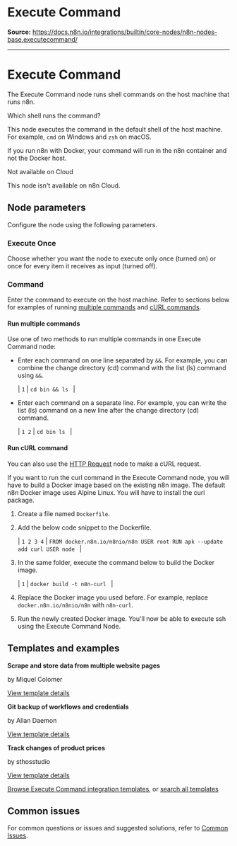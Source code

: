 # Execute Command

**Source:** https://docs.n8n.io/integrations/builtin/core-nodes/n8n-nodes-base.executecommand/

---

# Execute Command

The Execute Command node runs shell commands on the host machine that runs n8n.

Which shell runs the command?

This node executes the command in the default shell of the host machine. For example, `cmd` on Windows and `zsh` on macOS.

If you run n8n with Docker, your command will run in the n8n container and not the Docker host.

Not available on Cloud

This node isn't available on n8n Cloud.

## Node parameters

Configure the node using the following parameters.

### Execute Once

Choose whether you want the node to execute only once (turned on) or once for every item it receives as input (turned off).

### Command

Enter the command to execute on the host machine. Refer to sections below for examples of running [multiple commands](#run-multiple-commands) and [cURL commands](#run-curl-command).

#### Run multiple commands

Use one of two methods to run multiple commands in one Execute Command node:

- Enter each command on one line separated by `&&`. For example, you can combine the change directory (cd) command with the list (ls) command using `&&`.

  | ``` 1 ``` | ``` cd bin && ls  ``` |
- Enter each command on a separate line. For example, you can write the list (ls) command on a new line after the change directory (cd) command.

  | ``` 1 2 ``` | ``` cd bin ls  ``` |

#### Run cURL command

You can also use the [HTTP Request](../n8n-nodes-base.httprequest/) node to make a cURL request.

If you want to run the curl command in the Execute Command node, you will have to build a Docker image based on the existing n8n image. The default n8n Docker image uses Alpine Linux. You will have to install the curl package.

1. Create a file named `Dockerfile`.
2. Add the below code snippet to the Dockerfile.

   | ``` 1 2 3 4 ``` | ``` FROM docker.n8n.io/n8nio/n8n USER root RUN apk --update add curl USER node  ``` |
3. In the same folder, execute the command below to build the Docker image.

   | ``` 1 ``` | ``` docker build -t n8n-curl  ``` |
4. Replace the Docker image you used before. For example, replace `docker.n8n.io/n8nio/n8n` with `n8n-curl`.
5. Run the newly created Docker image. You'll now be able to execute ssh using the Execute Command Node.

## Templates and examples

**Scrape and store data from multiple website pages**

by Miquel Colomer

[View template details](https://n8n.io/workflows/1073-scrape-and-store-data-from-multiple-website-pages/)

**Git backup of workflows and credentials**

by Allan Daemon

[View template details](https://n8n.io/workflows/1053-git-backup-of-workflows-and-credentials/)

**Track changes of product prices**

by sthosstudio

[View template details](https://n8n.io/workflows/837-track-changes-of-product-prices/)

[Browse Execute Command integration templates](https://n8n.io/integrations/execute-command/), or [search all templates](https://n8n.io/workflows/)

## Common issues

For common questions or issues and suggested solutions, refer to [Common Issues](common-issues/).
